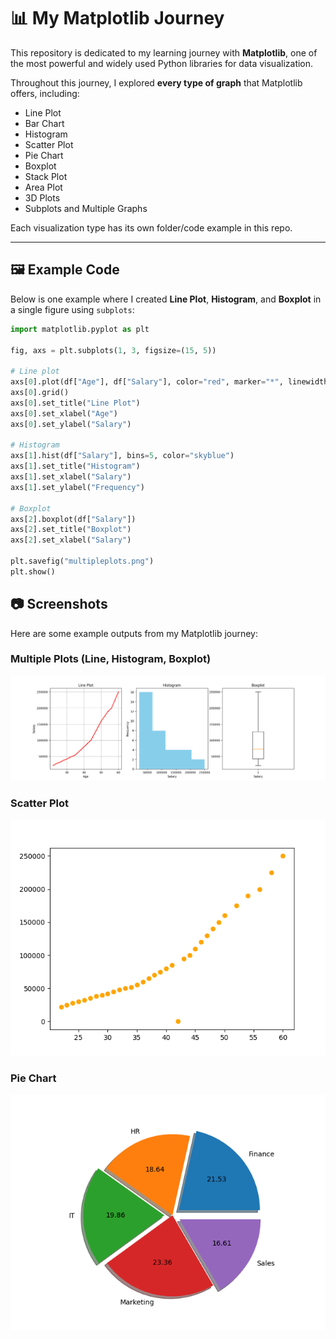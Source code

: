 # 📊 My Matplotlib Journey

This repository is dedicated to my learning journey with **Matplotlib**, one of the most powerful and widely used Python libraries for data visualization.  

Throughout this journey, I explored **every type of graph** that Matplotlib offers, including:

- Line Plot  
- Bar Chart  
- Histogram  
- Scatter Plot  
- Pie Chart  
- Boxplot  
- Stack Plot  
- Area Plot  
- 3D Plots  
- Subplots and Multiple Graphs  

Each visualization type has its own folder/code example in this repo.  

---

## 🖼️ Example Code  

Below is one example where I created **Line Plot**, **Histogram**, and **Boxplot** in a single figure using `subplots`:

```python
import matplotlib.pyplot as plt

fig, axs = plt.subplots(1, 3, figsize=(15, 5))

# Line plot
axs[0].plot(df["Age"], df["Salary"], color="red", marker="*", linewidth=2, markersize=2)
axs[0].grid()
axs[0].set_title("Line Plot")
axs[0].set_xlabel("Age")
axs[0].set_ylabel("Salary")

# Histogram
axs[1].hist(df["Salary"], bins=5, color="skyblue")
axs[1].set_title("Histogram")
axs[1].set_xlabel("Salary")
axs[1].set_ylabel("Frequency")

# Boxplot
axs[2].boxplot(df["Salary"])
axs[2].set_title("Boxplot")
axs[2].set_xlabel("Salary")

plt.savefig("multipleplots.png")
plt.show()
```

## 📷 Screenshots  

Here are some example outputs from my Matplotlib journey:  

### Multiple Plots (Line, Histogram, Boxplot)
![Multiple Plots](multipleplots.png)

### Scatter Plot
![Scatter Plot](scatter.png)

### Pie Chart
![Pie Chart](piechart.png)

